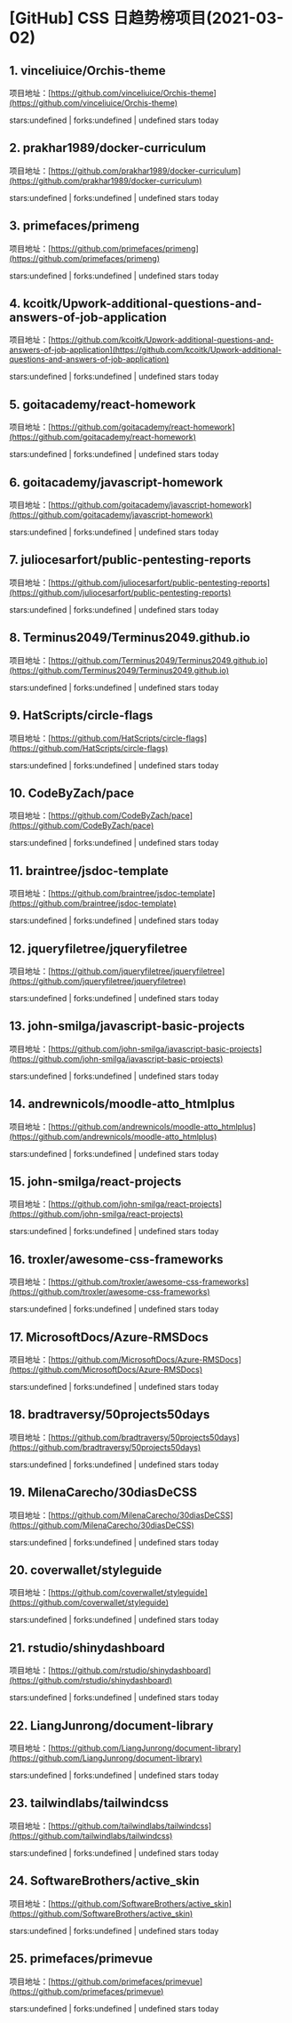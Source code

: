 # [GitHub] CSS 日趋势榜项目(2021-03-02)

## 1. vinceliuice/Orchis-theme 

项目地址：[https://github.com/vinceliuice/Orchis-theme](https://github.com/vinceliuice/Orchis-theme)

stars:undefined | forks:undefined | undefined stars today 



## 2. prakhar1989/docker-curriculum 

项目地址：[https://github.com/prakhar1989/docker-curriculum](https://github.com/prakhar1989/docker-curriculum)

stars:undefined | forks:undefined | undefined stars today 



## 3. primefaces/primeng 

项目地址：[https://github.com/primefaces/primeng](https://github.com/primefaces/primeng)

stars:undefined | forks:undefined | undefined stars today 



## 4. kcoitk/Upwork-additional-questions-and-answers-of-job-application 

项目地址：[https://github.com/kcoitk/Upwork-additional-questions-and-answers-of-job-application](https://github.com/kcoitk/Upwork-additional-questions-and-answers-of-job-application)

stars:undefined | forks:undefined | undefined stars today 



## 5. goitacademy/react-homework 

项目地址：[https://github.com/goitacademy/react-homework](https://github.com/goitacademy/react-homework)

stars:undefined | forks:undefined | undefined stars today 



## 6. goitacademy/javascript-homework 

项目地址：[https://github.com/goitacademy/javascript-homework](https://github.com/goitacademy/javascript-homework)

stars:undefined | forks:undefined | undefined stars today 



## 7. juliocesarfort/public-pentesting-reports 

项目地址：[https://github.com/juliocesarfort/public-pentesting-reports](https://github.com/juliocesarfort/public-pentesting-reports)

stars:undefined | forks:undefined | undefined stars today 



## 8. Terminus2049/Terminus2049.github.io 

项目地址：[https://github.com/Terminus2049/Terminus2049.github.io](https://github.com/Terminus2049/Terminus2049.github.io)

stars:undefined | forks:undefined | undefined stars today 



## 9. HatScripts/circle-flags 

项目地址：[https://github.com/HatScripts/circle-flags](https://github.com/HatScripts/circle-flags)

stars:undefined | forks:undefined | undefined stars today 



## 10. CodeByZach/pace 

项目地址：[https://github.com/CodeByZach/pace](https://github.com/CodeByZach/pace)

stars:undefined | forks:undefined | undefined stars today 



## 11. braintree/jsdoc-template 

项目地址：[https://github.com/braintree/jsdoc-template](https://github.com/braintree/jsdoc-template)

stars:undefined | forks:undefined | undefined stars today 



## 12. jqueryfiletree/jqueryfiletree 

项目地址：[https://github.com/jqueryfiletree/jqueryfiletree](https://github.com/jqueryfiletree/jqueryfiletree)

stars:undefined | forks:undefined | undefined stars today 



## 13. john-smilga/javascript-basic-projects 

项目地址：[https://github.com/john-smilga/javascript-basic-projects](https://github.com/john-smilga/javascript-basic-projects)

stars:undefined | forks:undefined | undefined stars today 



## 14. andrewnicols/moodle-atto_htmlplus 

项目地址：[https://github.com/andrewnicols/moodle-atto_htmlplus](https://github.com/andrewnicols/moodle-atto_htmlplus)

stars:undefined | forks:undefined | undefined stars today 



## 15. john-smilga/react-projects 

项目地址：[https://github.com/john-smilga/react-projects](https://github.com/john-smilga/react-projects)

stars:undefined | forks:undefined | undefined stars today 



## 16. troxler/awesome-css-frameworks 

项目地址：[https://github.com/troxler/awesome-css-frameworks](https://github.com/troxler/awesome-css-frameworks)

stars:undefined | forks:undefined | undefined stars today 



## 17. MicrosoftDocs/Azure-RMSDocs 

项目地址：[https://github.com/MicrosoftDocs/Azure-RMSDocs](https://github.com/MicrosoftDocs/Azure-RMSDocs)

stars:undefined | forks:undefined | undefined stars today 



## 18. bradtraversy/50projects50days 

项目地址：[https://github.com/bradtraversy/50projects50days](https://github.com/bradtraversy/50projects50days)

stars:undefined | forks:undefined | undefined stars today 



## 19. MilenaCarecho/30diasDeCSS 

项目地址：[https://github.com/MilenaCarecho/30diasDeCSS](https://github.com/MilenaCarecho/30diasDeCSS)

stars:undefined | forks:undefined | undefined stars today 



## 20. coverwallet/styleguide 

项目地址：[https://github.com/coverwallet/styleguide](https://github.com/coverwallet/styleguide)

stars:undefined | forks:undefined | undefined stars today 



## 21. rstudio/shinydashboard 

项目地址：[https://github.com/rstudio/shinydashboard](https://github.com/rstudio/shinydashboard)

stars:undefined | forks:undefined | undefined stars today 



## 22. LiangJunrong/document-library 

项目地址：[https://github.com/LiangJunrong/document-library](https://github.com/LiangJunrong/document-library)

stars:undefined | forks:undefined | undefined stars today 



## 23. tailwindlabs/tailwindcss 

项目地址：[https://github.com/tailwindlabs/tailwindcss](https://github.com/tailwindlabs/tailwindcss)

stars:undefined | forks:undefined | undefined stars today 



## 24. SoftwareBrothers/active_skin 

项目地址：[https://github.com/SoftwareBrothers/active_skin](https://github.com/SoftwareBrothers/active_skin)

stars:undefined | forks:undefined | undefined stars today 



## 25. primefaces/primevue 

项目地址：[https://github.com/primefaces/primevue](https://github.com/primefaces/primevue)

stars:undefined | forks:undefined | undefined stars today 



